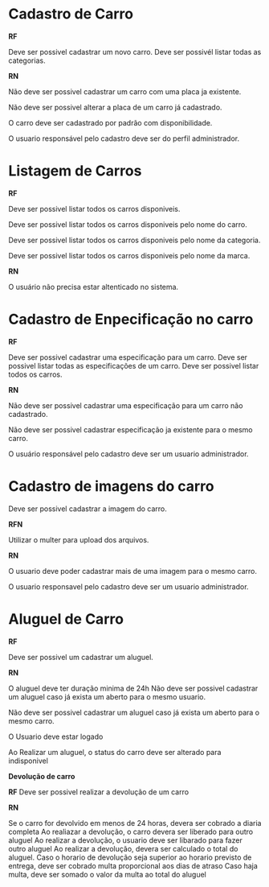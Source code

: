 # Cadastro de Carro

**RF**

Deve ser possivel cadastrar um novo carro.
Deve ser possivél listar todas as categorias.

**RN**

Não deve ser possivel cadastrar um carro com uma placa ja existente.

Não deve ser possivel alterar a placa de um carro já cadastrado.

O carro deve ser cadastrado por padrão com disponibilidade.

O usuario responsável pelo cadastro deve ser do perfil administrador.

# Listagem de Carros

**RF**

Deve ser possivel listar todos os carros disponiveis.

Deve ser possivel listar todos os carros disponiveis pelo nome do carro.

Deve ser possivel listar todos os carros disponiveis pelo nome da categoria.

Deve ser possivel listar todos os carros disponiveis pelo nome da marca.

**RN**

O usuário não precisa estar altenticado no sistema.

# Cadastro de Enpecificação no carro

**RF**

Deve ser possivel cadastrar uma especificação para um carro.
Deve ser possivel listar todas as especificações de um carro.
Deve ser possivel listar todos os carros.

**RN**

Não deve ser possivel cadastrar uma especificação para um carro não cadastrado.

Não deve ser possivel cadastrar especificação ja existente para o mesmo carro.

O usuário responsável pelo cadastro deve ser um usuario administrador.

# Cadastro de imagens do carro

Deve ser possivel cadastrar a imagem do carro.

**RFN**

Utilizar o multer para upload dos arquivos.

**RN**

O usuario deve poder cadastrar mais de uma imagem para o mesmo carro.

O usuario responsavel pelo cadastro deve ser um usuario administrador.

# Aluguel de Carro

**RF**

Deve ser possivel um cadastrar um aluguel.

**RN**

O aluguel deve ter duração minima de 24h
Não deve ser possivel cadastrar um aluguel caso já exista um aberto para o mesmo usuario.

Não deve ser possivel cadastrar um aluguel caso já exista um aberto para o mesmo carro.

O Usuario deve estar logado

Ao Realizar um aluguel, o status do carro deve ser alterado para indisponivel

**Devolução de carro**

**RF**
Deve ser possivel realizar a devolução de um carro

**RN**

Se o carro for devolvido em menos de 24 horas, devera ser cobrado a diaria completa
Ao realiazar a devolução, o carro devera ser liberado para outro aluguel
Ao realizar a devolução, o usuario deve ser libarado para fazer outro aluguel
Ao realizar a devolução, devera ser calculado o total do aluguel.
Caso o horario de devolução seja superior ao horario previsto de entrega, deve ser cobrado multa proporcional aos dias de atraso
Caso haja multa, deve ser somado o valor da multa ao total do aluguel
